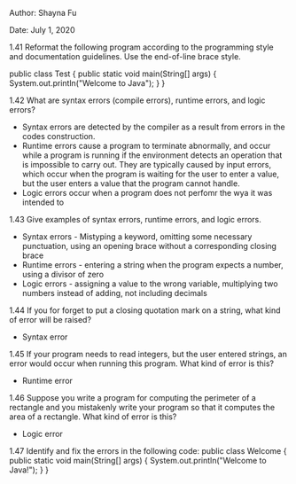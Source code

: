 Author: Shayna Fu

Date: July 1, 2020

1.41
Reformat the following program according to the programming style and
documentation guidelines. Use the end-of-line brace style.

public class Test {
  public static void main(String[] args) {
    System.out.println("Welcome to Java");
  } 
}

1.42
What are syntax errors (compile errors), runtime errors, and logic errors?
- Syntax errors are detected by the compiler as a result from errors in the
  codes construction.
- Runtime errors cause a program to terminate abnormally, and occur while a
  program is running if the environment detects an operation that is impossible
  to carry out. They are typically caused by input errors, which occur when the
  program is waiting for the user to enter a value, but the user enters a value
  that the program cannot handle.
- Logic errors occur when a program does not perfomr the wya it was intended to

1.43
Give examples of syntax errors, runtime errors, and logic errors.
- Syntax errors - Mistyping a keyword, omitting some necessary punctuation, 
                  using an opening brace without a corresponding closing brace
- Runtime errors - entering a string when the program expects a number,
                   using a divisor of zero
- Logic errors - assigning a value to the wrong variable, multiplying two 
                 numbers instead of adding, not including decimals 
                   
1.44
If you for forget to put a closing quotation mark on a string, what kind of
error will be raised?
- Syntax error

1.45
If your program needs to read integers, but the user entered strings, an error
would occur when running this program. What kind of error is this?
- Runtime error

1.46
Suppose you write a program for computing the perimeter of a rectangle and you
mistakenly write your program so that it computes the area of a rectangle. What
kind of error is this?
- Logic error

1.47
Identify and fix the errors in the following code:
public class Welcome {
  public static void main(String[] args) {
    System.out.println("Welcome to Java!");
  }
}

